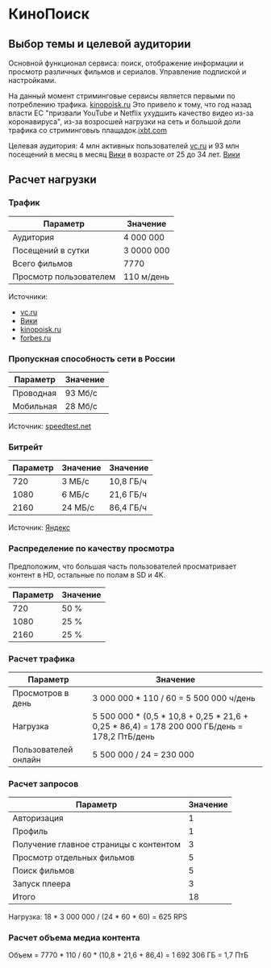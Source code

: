 # КиноПоиск

## Выбор темы и целевой аудитории

Основной функционал сервиса: поиск, отображение информации и просмотр различных фильмов и сериалов. Управление подпиской и настройками.

На данный момент стриминговые сервисы является первыми по потреблению трафика. [kinopoisk.ru](https://www.kinopoisk.ru/media/news/3267713/comment/2117771/) Это привело к тому, что год назад власти ЕС "призвали YouTube и Netflix ухудшить качество видео из-за коронавируса", из-за возросшей нагрузки на сеть и большой доли трафика со стриминговыъ плащадок.[ixbt.com](https://www.ixbt.com/news/2020/03/20/youtube-i-netflix-uhudshat-kachestvo-video-izza-koronavirusa-.html)

Целевая аудитория: 4 млн активных пользователей
[vc.ru](https://vc.ru/media/239914-yandeks-otchitalsya-o-roste-chisla-smotryashchih-podpischikov-kinopoisk-hd-na-1-mln-za-dva-mesyaca-do-4-mln)
и 93 млн посещений в месяц в месяц [Вики](https://ru.wikipedia.org/wiki/%D0%9A%D0%B8%D0%BD%D0%BE%D0%9F%D0%BE%D0%B8%D1%81%D0%BA)
в возрасте от 25 до 34 лет. [Вики](https://ru.wikipedia.org/wiki/%D0%9A%D0%B8%D0%BD%D0%BE%D0%9F%D0%BE%D0%B8%D1%81%D0%BA)

## Расчет нагрузки

### Трафик

| Параметр               | Значение   |
| ---------------------- | ---------- |
| Аудитория              | 4 000 000  |
| Посещений в сутки      | 3 0000 000 |
| Всего фильмов          | 7770       |
| Просмотр пользователем | 110 м/день |

Источники:

-   [vc.ru](https://vc.ru/media/239914-yandeks-otchitalsya-o-roste-chisla-smotryashchih-podpischikov-kinopoisk-hd-na-1-mln-za-dva-mesyaca-do-4-mln)
-   [Вики](https://ru.wikipedia.org/wiki/%D0%9A%D0%B8%D0%BD%D0%BE%D0%9F%D0%BE%D0%B8%D1%81%D0%BA)
-   [kinopoisk.ru](https://www.kinopoisk.ru/media/news/4002246/)
-   [forbes.ru](https://www.forbes.ru/forbes-woman/402155-u-nas-prirost-na-400-kak-kinopoisk-ivi-start-i-premier-podnyali-biznes-vo-vremya)

### Пропускная способность сети в России

| Параметр  | Значение |
| --------- | -------- |
| Проводная | 93 Мб/с  |
| Мобильная | 28 Мб/с  |

Источник: [speedtest.net](https://www.speedtest.net/global-index/russia#mobile)

### Битрейт

| Параметр | Значение | Значение  |
| -------- | -------- | --------- |
| 720      | 3 МБ/с   | 10,8 ГБ/ч |
| 1080     | 6 МБ/с   | 21,6 ГБ/ч |
| 2160     | 24 МБ/с  | 86,4 ГБ/ч |

Источник: [Яндекс](https://yandex.ru/support/kinopoisk/online/player.html)

### Распределение по качеству просмотра

Предположим, что большая часть пользователей просматривает контент в HD, остальные по полам в SD и 4K.

| Параметр | Значение |
| -------- | -------- |
| 720      | 50 %     |
| 1080     | 25 %     |
| 2160     | 25 %     |

### Расчет трафика

| Параметр             | Значение                                                                                        |
| -------------------- | ----------------------------------------------------------------------------------------------- |
| Просмотров в день    | 3 000 000 \* 110 / 60 = 5 500 000 ч/день                                                        |
| Нагрузка             | 5 500 000 \* (0,5 \* 10,8 + 0,25 \* 21,6 + 0,25 \* 86,4) = 178 200 000 ГБ/день = 178,2 ПтБ/день |
| Пользователей онлайн | 5 500 000 / 24 = 230 000                                                                        |

### Расчет запросов

| Параметр                               | Значение |
| -------------------------------------- | -------- |
| Авторизация                            | 1        |
| Профиль                                | 1        |
| Получение главное страницы с контентом | 3        |
| Просмотр отдельных фильмов             | 5        |
| Поиск фильмов                          | 5        |
| Запуск плеера                          | 3        |
| Итого                                  | 18       |

Нагрузка: 18 \* 3 000 000 / (24 \* 60 \* 60) = 625 RPS

### Расчет объема медиа контента

Объем = 7770 \* 110 / 60 \* (10,8 + 21,6 + 86,4) = 1 692 306 ГБ = 1,7 ПтБ
